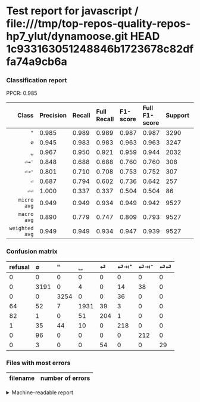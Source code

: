 # Test report for javascript / file:///tmp/top-repos-quality-repos-hp7_ylut/dynamoose.git HEAD 1c933163051248846b1723678c82dffa74a9cb6a

### Classification report

PPCR: 0.985

| Class | Precision | Recall | Full Recall | F1-score | Full F1-score | Support | Full Support | PPCR |
|------:|:----------|:-------|:------------|:---------|:---------|:--------|:-------------|:-----|
| `"` | 0.985| 0.989| 0.989| 0.987| 0.987| 3290| 3290| 1.000 |
| `∅` | 0.945| 0.983| 0.983| 0.963| 0.963| 3247| 3247| 1.000 |
| `␣` | 0.967| 0.950| 0.921| 0.959| 0.944| 2032| 2096| 0.969 |
| `⏎⇥⁻` | 0.848| 0.688| 0.688| 0.760| 0.760| 308| 308| 1.000 |
| `⏎⇥⁺` | 0.801| 0.710| 0.708| 0.753| 0.752| 307| 308| 0.997 |
| `⏎` | 0.687| 0.794| 0.602| 0.736| 0.642| 257| 339| 0.758 |
| `⏎⏎` | 1.000| 0.337| 0.337| 0.504| 0.504| 86| 86| 1.000 |
| `micro avg` | 0.949| 0.949| 0.934| 0.949| 0.942| 9527| 9674| 0.985 |
| `macro avg` | 0.890| 0.779| 0.747| 0.809| 0.793| 9527| 9674| 0.985 |
| `weighted avg` | 0.949| 0.949| 0.934| 0.947| 0.939| 9527| 9674| 0.985 |

### Confusion matrix

|refusal|  ∅| "| ␣| ⏎| ⏎⇥⁺| ⏎⇥⁻| ⏎⏎| 
|:---|:---|:---|:---|:---|:---|:---|:---|
|0 |0 |0 |0 |0 |0 |0 |0 |
|0 |3191 |0 |4 |0 |14 |38 |0 |
|0 |0 |3254 |0 |0 |36 |0 |0 |
|64 |52 |7 |1931 |39 |3 |0 |0 |
|82 |1 |0 |51 |204 |1 |0 |0 |
|1 |35 |44 |10 |0 |218 |0 |0 |
|0 |96 |0 |0 |0 |0 |212 |0 |
|0 |3 |0 |0 |54 |0 |0 |29 |

### Files with most errors

| filename | number of errors|
|:----:|:-----|

<details>
    <summary>Machine-readable report</summary>
```json
{
  "cl_report": {"\"": {"f1-score": 0.9868081880212282, "precision": 0.9845688350983358, "recall": 0.9890577507598785, "support": 3290}, "macro avg": {"f1-score": 0.8089437752360319, "precision": 0.8904263971176262, "recall": 0.7787856238102766, "support": 9527}, "micro avg": {"f1-score": 0.9487771596515168, "precision": 0.9487771596515168, "recall": 0.9487771596515168, "support": 9527}, "weighted avg": {"f1-score": 0.9468476989804002, "precision": 0.9490995875000677, "recall": 0.9487771596515168, "support": 9527}, "\u2205": {"f1-score": 0.9633207547169811, "precision": 0.9446417998815867, "recall": 0.9827533107483831, "support": 3247}, "\u23ce": {"f1-score": 0.7364620938628159, "precision": 0.6868686868686869, "recall": 0.7937743190661478, "support": 257}, "\u23ce\u21e5\u207a": {"f1-score": 0.7530224525043178, "precision": 0.8014705882352942, "recall": 0.7100977198697068, "support": 307}, "\u23ce\u21e5\u207b": {"f1-score": 0.7598566308243728, "precision": 0.848, "recall": 0.6883116883116883, "support": 308}, "\u23ce\u23ce": {"f1-score": 0.5043478260869565, "precision": 1.0, "recall": 0.3372093023255814, "support": 86}, "\u2423": {"f1-score": 0.9587884806355511, "precision": 0.967434869739479, "recall": 0.9502952755905512, "support": 2032}},
  "cl_report_full": {"\"": {"f1-score": 0.9868081880212282, "precision": 0.9845688350983358, "recall": 0.9890577507598785, "support": 3290}, "macro avg": {"f1-score": 0.7930513911308926, "precision": 0.8904263971176262, "recall": 0.7468818281994803, "support": 9674}, "micro avg": {"f1-score": 0.9415134628404771, "precision": 0.9487771596515168, "recall": 0.934360140583006, "support": 9674}, "weighted avg": {"f1-score": 0.9385056393847323, "precision": 0.9469828720992287, "recall": 0.934360140583006, "support": 9674}, "\u2205": {"f1-score": 0.9633207547169811, "precision": 0.9446417998815867, "recall": 0.9827533107483831, "support": 3247}, "\u23ce": {"f1-score": 0.6415094339622641, "precision": 0.6868686868686869, "recall": 0.6017699115044248, "support": 339}, "\u23ce\u21e5\u207a": {"f1-score": 0.7517241379310345, "precision": 0.8014705882352942, "recall": 0.7077922077922078, "support": 308}, "\u23ce\u21e5\u207b": {"f1-score": 0.7598566308243728, "precision": 0.848, "recall": 0.6883116883116883, "support": 308}, "\u23ce\u23ce": {"f1-score": 0.5043478260869565, "precision": 1.0, "recall": 0.3372093023255814, "support": 86}, "\u2423": {"f1-score": 0.9437927663734116, "precision": 0.967434869739479, "recall": 0.9212786259541985, "support": 2096}},
  "ppcr": 0.9848046309696092
}
```
</details>
